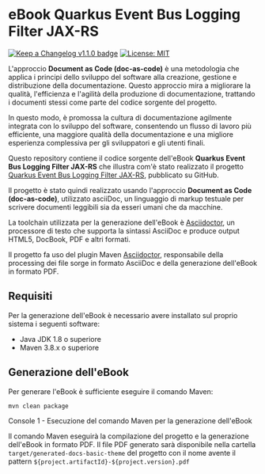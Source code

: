 # eBook Quarkus Event Bus Logging Filter JAX-RS

[![Keep a Changelog v1.1.0 badge](https://img.shields.io/badge/changelog-Keep%20a%20Changelog%20v1.1.0-%23E05735)](CHANGELOG.md)
[![License: MIT](https://img.shields.io/badge/license-CC--BY--NC--SA--4.0-lightgrey)](https://creativecommons.org/licenses/by-nc-sa/4.0/deed.it)

L'approccio **Document as Code (doc-as-code)** è una metodologia che applica i principi dello sviluppo del software alla 
creazione, gestione e distribuzione della documentazione. Questo approccio mira a migliorare la qualità, l'efficienza 
e l'agilità della produzione di documentazione, trattando i documenti stessi come parte del codice sorgente del progetto.

In questo modo, è promossa la cultura di documentazione agilmente integrata con lo sviluppo del software, consentendo 
un flusso di lavoro più efficiente, una maggiore qualità della documentazione e una migliore esperienza complessiva 
per gli sviluppatori e gli utenti finali.

Questo repository contiene il codice sorgente dell'eBook **Quarkus Event Bus Logging Filter JAX-RS** che illustra com'è
stato realizzato il progetto [Quarkus Event Bus Logging Filter JAX-RS](https://github.com/amusarra/eventbus-logging-filter-jaxrs), 
pubblicato su GitHub.

Il progetto è stato quindi realizzato usando l'approccio **Document as Code (doc-as-code)**, utilizzato asciiDoc, un 
linguaggio di markup testuale per scrivere documenti leggibili sia da esseri umani che da macchine. 

La toolchain utilizzata per la generazione dell'eBook è [Asciidoctor](https://asciidoctor.org/), un processore di testo
che supporta la sintassi AsciiDoc e produce output HTML5, DocBook, PDF e altri formati.

Il progetto fa uso del plugin Maven [Asciidoctor](https://asciidoctor.org/docs/asciidoctor-maven-plugin/), responsabile
della processing dei file sorge in formato AsciiDoc e della generazione dell'eBook in formato PDF.

## Requisiti
Per la generazione dell'eBook è necessario avere installato sul proprio sistema i seguenti software:
- Java JDK 1.8 o superiore
- Maven 3.8.x o superiore

## Generazione dell'eBook
Per generare l'eBook è sufficiente eseguire il comando Maven:

```shell script
mvn clean package
```
Console 1 - Esecuzione del comando Maven per la generazione dell'eBook

Il comando Maven eseguirà la compilazione del progetto e la generazione dell'eBook in formato PDF. Il file PDF generato
sarà disponibile nella cartella `target/generated-docs-basic-theme` del progetto con il nome avente il 
pattern `${project.artifactId}-${project.version}.pdf`
